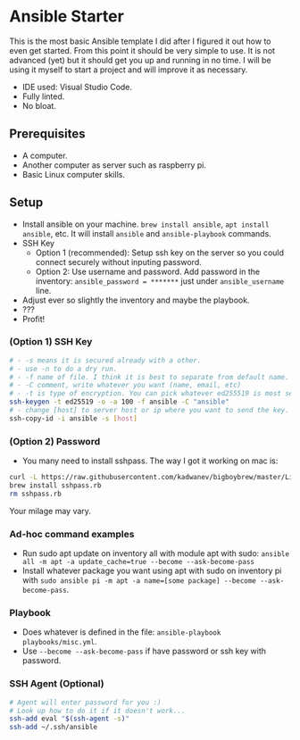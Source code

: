 # Ansible Starter

This is the most basic Ansible template I did after I figured it out how to even get started. From this point it should be very simple to use. It is not advanced (yet) but it should get you up and running in no time. I will be using it myself to start a project and will improve it as necessary.

- IDE used: Visual Studio Code.
- Fully linted.
- No bloat.

## Prerequisites

- A computer.
- Another computer as server such as raspberry pi.
- Basic Linux computer skills.

## Setup

- Install ansible on your machine. `brew install ansible`, `apt install ansible`, etc. It will install `ansible` and `ansible-playbook` commands.
- SSH Key
  - Option 1 (recommended): Setup ssh key on the server so you could connect securely without inputing password.
  - Option 2: Use username and password. Add password in the inventory: `ansible_password = *******` just under `ansible_username` line.
- Adjust ever so slightly the inventory and maybe the playbook.
- ???
- Profit!

### (Option 1) SSH Key

```sh
# - -s means it is secured already with a other.
# - use -n to do a dry run.
# - -f name of file. I think it is best to separate from default name.
# - -C comment, write whatever you want (name, email, etc)
# - -t is type of encryption. You can pick whatever ed255519 is most secure (i think)
ssh-keygen -t ed25519 -o -a 100 -f ansible -C "ansible"
# - change [host] to server host or ip where you want to send the key. (Or copy manually to ~/.ssh/authorized_keys
ssh-copy-id -i ansible -s [host]
```

### (Option 2) Password

- You many need to install sshpass. The way I got it working on mac is:

 ```sh
 curl -L https://raw.githubusercontent.com/kadwanev/bigboybrew/master/Library/Formula/sshpass.rb > sshpass.rb
 brew install sshpass.rb
 rm sshpass.rb
 ```

Your milage may vary.

### Ad-hoc command examples

- Run sudo apt update on inventory all with module apt with sudo: `ansible all -m apt -a update_cache=true --become --ask-become-pass`
- Install whatever package you want using apt with sudo on inventory pi with `sudo ansible pi -m apt -a name=[some package] --become --ask-become-pass`.

### Playbook

- Does whatever is defined in the file: `ansible-playbook playbooks/misc.yml`.
- Use `--become --ask-become-pass` if have password or ssh key with password.

### SSH Agent (Optional)

```sh
# Agent will enter password for you :)
# Look up how to do it if it doesn't work...
ssh-add eval "$(ssh-agent -s)"
ssh-add ~/.ssh/ansible
```
